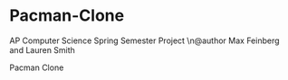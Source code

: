Pacman-Clone
============
AP Computer Science Spring Semester Project
\n@author Max Feinberg and Lauren Smith

Pacman Clone

